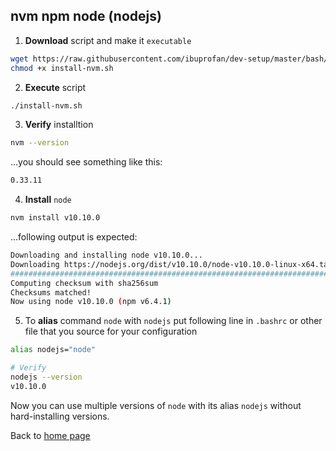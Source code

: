 nvm npm node (nodejs)
---

1. __Download__ script and make it `executable`
```bash
wget https://raw.githubusercontent.com/ibuprofan/dev-setup/master/bash/install-nvm.sh
chmod +x install-nvm.sh
```

2. __Execute__ script
```bash
./install-nvm.sh
```

3. __Verify__ installtion
```bash
nvm --version
```
...you should see something like this:
```bash
0.33.11
```
4. __Install__ `node`
```bash
nvm install v10.10.0
```
...following output is expected:
```bash
Downloading and installing node v10.10.0...
Downloading https://nodejs.org/dist/v10.10.0/node-v10.10.0-linux-x64.tar.xz...
######################################################################### 100.0%
Computing checksum with sha256sum
Checksums matched!
Now using node v10.10.0 (npm v6.4.1)

```
5. To __alias__ command `node` with `nodejs` put following line in `.bashrc` or other file that you source for your configuration 
```bash
alias nodejs="node"

# Verify
nodejs --version
v10.10.0
```

Now you can use multiple versions of `node` with its alias `nodejs` without hard-installing versions.

Back to [home page](../README.md)
